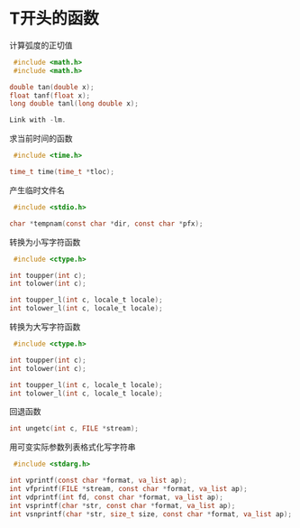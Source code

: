 #

# T开头的函数

计算弧度的正切值

```c
 #include <math.h>
 #include <math.h>

double tan(double x);
float tanf(float x);
long double tanl(long double x);

Link with -lm.
```

求当前时间的函数

```c
 #include <time.h>

time_t time(time_t *tloc);
```

产生临时文件名

```c
 #include <stdio.h>

char *tempnam(const char *dir, const char *pfx);
```



转换为小写字符函数

```c
 #include <ctype.h>

int toupper(int c);
int tolower(int c);

int toupper_l(int c, locale_t locale);
int tolower_l(int c, locale_t locale);
```

转换为大写字符函数

```c
 #include <ctype.h>

int toupper(int c);
int tolower(int c);

int toupper_l(int c, locale_t locale);
int tolower_l(int c, locale_t locale);
```

回退函数

```c
int ungetc(int c, FILE *stream);
```

用可变实际参数列表格式化写字符串

```c
 #include <stdarg.h>

int vprintf(const char *format, va_list ap);
int vfprintf(FILE *stream, const char *format, va_list ap);
int vdprintf(int fd, const char *format, va_list ap);
int vsprintf(char *str, const char *format, va_list ap);
int vsnprintf(char *str, size_t size, const char *format, va_list ap);
```




